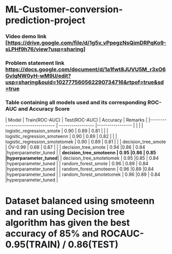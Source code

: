 # ML-Customer-conversion-prediction-project
### Video demo link [https://drive.google.com/file/d/1g5v_vPpegzNsQimDRPqKo9-sLPHf9h76/view?usp=sharing]
### Problem statement link https://docs.google.com/document/d/1a1fwt8JUVU5M_r3xO6GvIqNW0yH-wM9U/edit?usp=sharing&ouid=102777560562290734716&rtpof=true&sd=true
### Table containing all models used and its corresponding ROC-AUC and Accuracy Score

|    Model                        |  Train(ROC-AUC)   |  Test(ROC-AUC)   |  Accuracy      |    Remarks  |
|-------------------------------- | ----------------- |----------------- |                |             |
| logistic_regression_smote       |         0.90      |        0.89      |      0.81      |             |
| logistic_regression_smoteenn    |         0.90      |        0.89      |      0.82      |             |
| logistic_regression_smotetomek  |         0.90      |        0.89      |      0.81      |             |
| decision_tree_smote             |       OV-0.99     |         0.68     |      0.87      |             |
| decision_tree_smote             | 0.94              |0.86              |      0.84      |hyperparameter_tuned |
| **decision_tree_smoteenn          | 0.95              |0.86              |      0.85      |hyperparameter_tuned**|
| decision_tree_smotetomek        | 0.95              |0.85              |      0.84      |hyperparameter_tuned |
| random_forest_smote             |         0.96      |        0.89      |      0.84      |hyperparameter_tuned |
| random_forest_smoteenn          | 0.96              |0.89              |0.84            |hyperparameter_tuned |
| random_forest_smotetomek        | 0.96              |0.89              | 0.84           |hyperparameter_tuned |

# Dataset balanced using smoteenn and ran using Decision tree algorithm has given the best accuracy of 85% and ROCAUC-0.95(TRAIN) / 0.86(TEST)
